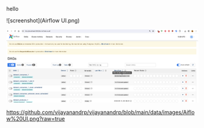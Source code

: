 hello


![screenshot](Airflow UI.png)


![screenshot](https://github.com/vijayanandrp/vijayanandrp/blob/main/data/images/Aiflow%20UI.png?raw=true)


https://github.com/vijayanandrp/vijayanandrp/blob/main/data/images/Aiflow%20UI.png?raw=true

